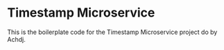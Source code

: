 # Timestamp Microservice

This is the boilerplate code for the Timestamp Microservice project do by Achdj. 